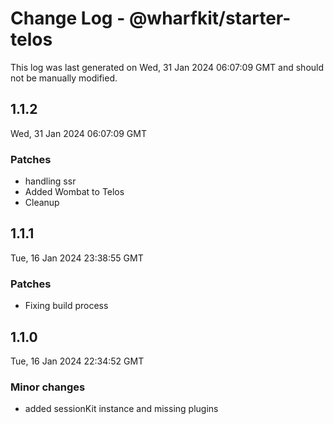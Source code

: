 # Change Log - @wharfkit/starter-telos

This log was last generated on Wed, 31 Jan 2024 06:07:09 GMT and should not be manually modified.

## 1.1.2
Wed, 31 Jan 2024 06:07:09 GMT

### Patches

- handling ssr
- Added Wombat to Telos
- Cleanup

## 1.1.1
Tue, 16 Jan 2024 23:38:55 GMT

### Patches

- Fixing build process

## 1.1.0
Tue, 16 Jan 2024 22:34:52 GMT

### Minor changes

- added sessionKit instance and missing plugins

